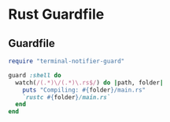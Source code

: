 # Rust Guardfile

## Guardfile

```ruby
require "terminal-notifier-guard"

guard :shell do
  watch(/(.*)\/(.*)\.rs$/) do |path, folder|
    puts "Compiling: #{folder}/main.rs"
    `rustc #{folder}/main.rs`
  end
end
```

